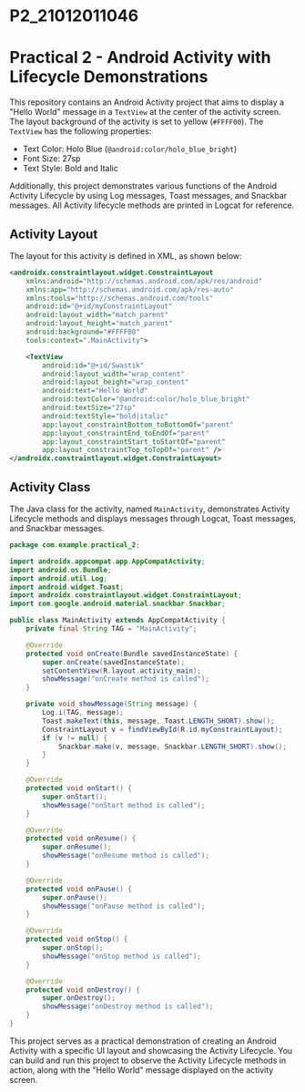 # P2_21012011046
# Practical 2 - Android Activity with Lifecycle Demonstrations

This repository contains an Android Activity project that aims to display a "Hello World" message in a `TextView` at the center of the activity screen. The layout background of the activity is set to yellow (`#FFFF00`). The `TextView` has the following properties:

- Text Color: Holo Blue (`@android:color/holo_blue_bright`)
- Font Size: 27sp
- Text Style: Bold and Italic

Additionally, this project demonstrates various functions of the Android Activity Lifecycle by using Log messages, Toast messages, and Snackbar messages. All Activity lifecycle methods are printed in Logcat for reference.

## Activity Layout

The layout for this activity is defined in XML, as shown below:

```xml
<androidx.constraintlayout.widget.ConstraintLayout
    xmlns:android="http://schemas.android.com/apk/res/android"
    xmlns:app="http://schemas.android.com/apk/res-auto"
    xmlns:tools="http://schemas.android.com/tools"
    android:id="@+id/myConstraintLayout"
    android:layout_width="match_parent"
    android:layout_height="match_parent"
    android:background="#FFFF00"
    tools:context=".MainActivity">

    <TextView
        android:id="@+id/Swastik"
        android:layout_width="wrap_content"
        android:layout_height="wrap_content"
        android:text="Hello World"
        android:textColor="@android:color/holo_blue_bright"
        android:textSize="27sp"
        android:textStyle="bold|italic"
        app:layout_constraintBottom_toBottomOf="parent"
        app:layout_constraintEnd_toEndOf="parent"
        app:layout_constraintStart_toStartOf="parent"
        app:layout_constraintTop_toTopOf="parent" />
</androidx.constraintlayout.widget.ConstraintLayout>
```

## Activity Class

The Java class for the activity, named `MainActivity`, demonstrates Activity Lifecycle methods and displays messages through Logcat, Toast messages, and Snackbar messages.

```java
package com.example.practical_2;

import androidx.appcompat.app.AppCompatActivity;
import android.os.Bundle;
import android.util.Log;
import android.widget.Toast;
import androidx.constraintlayout.widget.ConstraintLayout;
import com.google.android.material.snackbar.Snackbar;

public class MainActivity extends AppCompatActivity {
    private final String TAG = "MainActivity";

    @Override
    protected void onCreate(Bundle savedInstanceState) {
        super.onCreate(savedInstanceState);
        setContentView(R.layout.activity_main);
        showMessage("onCreate method is called");
    }

    private void showMessage(String message) {
        Log.i(TAG, message);
        Toast.makeText(this, message, Toast.LENGTH_SHORT).show();
        ConstraintLayout v = findViewById(R.id.myConstraintLayout);
        if (v != null) {
            Snackbar.make(v, message, Snackbar.LENGTH_SHORT).show();
        }
    }

    @Override
    protected void onStart() {
        super.onStart();
        showMessage("onStart method is called");
    }

    @Override
    protected void onResume() {
        super.onResume();
        showMessage("onResume method is called");
    }

    @Override
    protected void onPause() {
        super.onPause();
        showMessage("onPause method is called");
    }

    @Override
    protected void onStop() {
        super.onStop();
        showMessage("onStop method is called");
    }

    @Override
    protected void onDestroy() {
        super.onDestroy();
        showMessage("onDestroy method is called");
    }
}
```

This project serves as a practical demonstration of creating an Android Activity with a specific UI layout and showcasing the Activity Lifecycle. You can build and run this project to observe the Activity Lifecycle methods in action, along with the "Hello World" message displayed on the activity screen.
